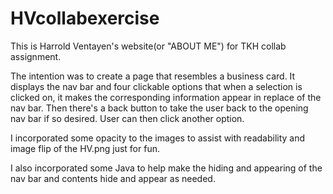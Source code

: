 # HVcollabexercise
This is Harrold Ventayen's website(or "ABOUT ME") for TKH collab assignment. 

The intention was to create a page that resembles a business card. It displays the nav bar and four clickable options that when a selection is clicked on, it makes the corresponding information appear in replace of the nav bar. Then there's a back button to take the user back to the opening nav bar if so desired. User can then click another option.  

I incorporated some opacity to the images to assist with readability and image flip of the HV.png just for fun.  

I also incorporated some Java to help make the hiding and appearing of the nav bar and contents hide and appear as needed.
